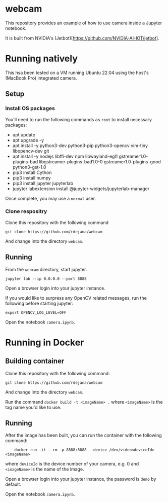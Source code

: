 # webcam
This repository provides an example of how to use camera inside a Jupyter notebook. 

It is built from NVIDIA's (Jetbot)[https://github.com/NVIDIA-AI-IOT/jetbot].  

# Running natively
This hsa been tested on a VM running Ubuntu 22.04 using the host's (MacBook Pro) integrated camera.

## Setup 

### Install OS packages
You'll need to run the following commands as `root` to install necessary packages:
- apt update
- apt upgrade -y
- apt install -y python3-dev python3-pip  python3-opencv vim-tiny  libopencv-dev git
- apt install -y nodejs libffi-dev npm libwayland-egl1 gstreamer1.0-plugins-bad libgstreamer-plugins-bad1.0-0 gstreamer1.0-plugins-good python3-gst-1.0
- pip3 install Cython
- pip3 install numpy
- pip3 install jupyter jupyterlab
- jupyter labextension install @jupyter-widgets/jupyterlab-manager

Once complete, you may use a `normal` user.

### Clone respositry
Clone this repository with the following command
```
git clone https://github.com/rdejana/webcam
```
And change into the directory `webcam`.

## Running
From the `webcam` directory, start jupyter.
```
jupyter lab --ip 0.0.0.0 --port 8888 
```
Open a browser login into your jupyter instance.

If you would like to surpress any OpenCV related messages, run the following before starting jupyter:
```angular2html
export OPENCV_LOG_LEVEL=OFF
```

Open the notebook `camera.ipynb`.


# Running in Docker

## Building container
Clone this repository with the following command:
```
git clone https://github.com/rdejana/webcam
```
And change into the directory `webcam`.

Run the command `docker build -t <imageName> .`
where `<imageName>` is the tag name you'd like to use.

## Running
After the image has been built, you can run the container with the following command:
```
    docker run -it --rm -p 8888:8888 --device /dev/video<deviceId> <imageName>
```
where `deviceId` is the device number of your camera, e.g. 0 and `<imageName>` is the name of the image.

Open a browser login into your jupyter instance, the password is `demo` by default.

Open the notebook `camera.ipynb`.
